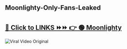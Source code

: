 
 ## Moonlighty-Only-Fans-Leaked

# <h2><a href="https://clipsfans.com/Moonlighty&ref=git">🔗 Click to LINKS ⏩⏩ 👉 🟢 Moonlighty </a></h2>

<a href="https://clipsfans.com/Moonlighty&ref=git" rel="nofollow" data-target="animated-image.originalLink"><img src="https://i.ibb.co.com/xMMVF88/686577567.gif" alt="Viral Video Original" style="max-width: 100%; display: inline-block;" data-target="animated-image.originalImage"></a>
